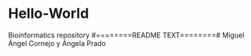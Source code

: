 # Hello-World
Bioinformatics repository
#========README TEXT========#
Miguel Ángel Cornejo y Ángela Prado

